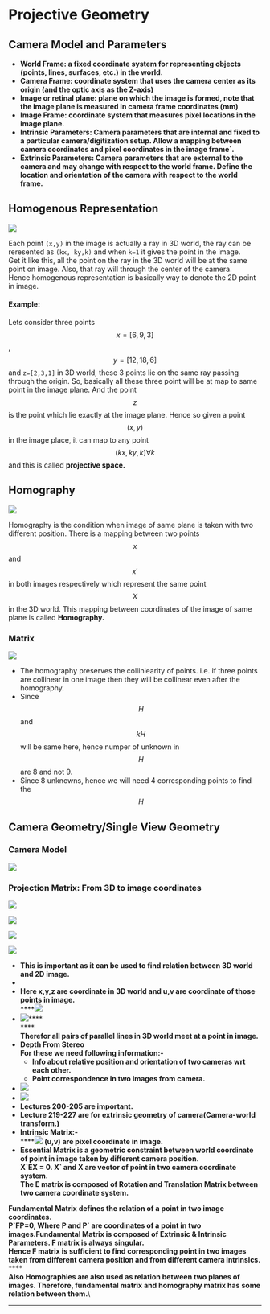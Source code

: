 # Projective Geometry

## **Camera Model and Parameters**

* **World Frame: a fixed coordinate system for representing objects (points, lines, surfaces, etc.) in the world.**
* **Camera Frame: coordinate system that uses the camera center as its origin (and the optic axis as the Z-axis)**
* **Image or retinal plane: plane on which the image is formed, note that the image plane is measured in camera frame coordinates (mm)**
* **Image Frame: coordinate system that measures pixel locations in the image plane.**
* **Intrinsic Parameters: Camera parameters that are internal and fixed to a particular camera/digitization setup. Allow a mapping between camera coordinates and pixel coordinates in the image frame\`.**
* **Extrinsic Parameters: Camera parameters that are external to the camera and may change with respect to the world frame. Define the location and orientation of the camera with respect to the world frame.**

## Homogenous Representation

![](<../../.gitbook/assets/image (28).png>)

Each point  `(x,y)` in the image is actually a ray in 3D world, the ray can be reresented as `(kx, ky,k)` and when `k=1` it gives the point in the image. \
Get it like this, all the point on the ray in the 3D world will be at the same point on image. Also, that ray will through the center of the camera. \
Hence homogenous representation is basically way to denote the 2D point in image.&#x20;

#### Example:

Lets consider three points $$x=[6,9,3]$$ , $$y=[12,18,6]$$ and `z=[2,3,1]` in 3D world, these 3 points lie on the same ray passing through the origin. So, basically all these three point will be at map to same point in the image plane. And the point $$z$$ is the point which lie exactly at the image plane. Hence so given a point $$(x,y)$$ in the image place, it can map to any point $$(kx, ky,k)  \forall k$$ and this is called **projective space.**

## **Homography**

![](<../../.gitbook/assets/image (124).png>)

Homography is the condition when image of same plane is taken with two different position. There is a mapping between two points $$x$$ and $$x'$$ in both images respectively which represent the same point $$X$$ in the 3D world. This mapping between coordinates of the image of same plane is called **Homography.**

### **Matrix**

![](<../../.gitbook/assets/image (103).png>)

* The homography preserves the colliniearity of points. i.e. if three points are collinear in one image then they will be collinear even after the homography.&#x20;
* Since $$H$$ and $$kH$$ will be same here, hence numper of unknown in $$H$$ are 8 and not 9.
* Since 8 unknowns, hence we will need 4 corresponding points to find the $$H$$

## Camera Geometry/Single View Geometry

### Camera Model

![](<../../.gitbook/assets/image (56).png>)

### Projection Matrix: From 3D to image coordinates

![](<../../.gitbook/assets/image (72).png>)

![](<../../.gitbook/assets/image (86).png>)



![](<../../.gitbook/assets/image (7).png>)

![](<../../.gitbook/assets/image (125).png>)

* **This is important as it can be used to find relation between 3D world and 2D image.**
* <img src="https://lh5.googleusercontent.com/mRwOBoL8tsjyvA6T48uX2tAFXOdfYL-uE1qu-BDyKBfzQRHZNzj5Ctp7HROX58ZXpIDGzjas7Yb2lwwZdugotlfyk_ziqZMjZXMJbUfG5KPrH2jEfx7L62KOfd9Mgxivyp4Dxa3l" alt="" data-size="original">
* **Here x,y,z are coordinate in 3D world and u,v are coordinate of those points in image.**\
  ****![](https://lh3.googleusercontent.com/-52L-VrPHn6Aj3QOy32dXQdFwUF7n9H9KfsWunOPoBXeQ2KcD5YUgPhRRCQjdTgI7ZtoZg--JXbjUq-8o2DrqQOJeVb2ytxLfgIdnXAy-nP77zRP21XrsTP96Bd4nULBF8fFATqT)
* ![](https://lh4.googleusercontent.com/7fP0DB2CrHsAmYQC0Jr-y55qdKFbpHv1p7IBPSQ6BesMdG1JaQSeANatAJGh9OFwrwtNBVqEnF-wksbcOxx28NKfMmnuWY1M1GBHXWVEaaISj3Bt274f8oRJF8gh\_7k\_poT9WEIQ)****\
  ****\
  **Therefor all pairs of parallel lines in 3D world meet at a point in image.**
* **Depth From Stereo**\
  **For these we need following information:-**
  * **Info about relative position and orientation of two cameras wrt each other.**
  * **Point correspondence in two images from camera.**
* ![](https://lh5.googleusercontent.com/7LAcEggdVMdr04IJkRRkWDBGRSGqmht5NSqwNoZtNwZzI3J\_3xTcmw6\_lFSPdt2X\_DfVhZFdAt\_YOnip5FP4ncPgmD2Vhq4ZSG0gnIumPEGxd6c2RItos195up9geER-Fad\_5g8a)
* ![](https://lh4.googleusercontent.com/Bv5b\_1P486ore3GM91afYGI\_vxZn8HqxXBtAUroL\_FqaxCVPftYoMgJtlc5shnHr8HnWoEbTvMEpItrwm23tJ6\_X3vnO9neB2vZouWkmutx8ODhXubt76OWBT-uBkc4jwlFmjoEN)
* **Lectures 200-205 are important.**
* **Lecture 219-227 are for extrinsic geometry of camera(Camera-world transform.)**
* **Intrinsic Matrix:-**\
  ****![](https://lh4.googleusercontent.com/DH6EiNf5zrlSGVMy0canoA0RF2DWMfymrvNbsHSunNLCG3-Z-vH-tmJ6AOZIyyC9\_BapC7t11EI\_OO4laG66\_7eFiZxGcBVRFAg58b-qxkq31QGxntgui86R3iGa8LPbQwtLUO7q)  **(u,v) are pixel coordinate in image.**
* **Essential Matrix is a geometric constraint between world coordinate of point in image taken by different camera position.**\
  **X\`EX = 0.  X\` and X are vector of point in two camera coordinate system.**\
  **The E matrix is composed of Rotation and Translation Matrix between two camera coordinate system.**

**Fundamental Matrix defines the relation of a point in two image coordinates.**\
**P\`FP=0, Where P and P\` are coordinates of a point in two images.Fundamental Matrix is composed of Extrinsic & Intrinsic Parameters. F matrix is always singular.**\
**Hence F matrix is sufficient to find corresponding point in two images taken from different camera position and from different camera intrinsics.**\
****\
**Also Homographies are also used as relation between two planes of images. Therefore, fundamental matrix and homography matrix has some relation between them.**\
****
